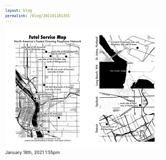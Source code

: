 ```yaml
---
layout: blog
permalink: /blog/202101181355
---
```


<img src="/blog/images/640687184912990208.png"/>

<div id="footer">
<span id="timestamp"> January 18th, 2021 1:55pm </span>
</div>
